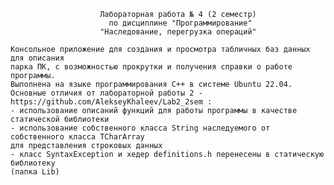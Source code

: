 
                        Лабораторная работа № 4 (2 семестр)
                          по дисциплине "Программирование"
                        "Наследование, перегрузка операций"

    Консольное приложение для создания и просмотра табличных баз данных для описания
    парка ПК, с возможностью прокрутки и получения справки о работе программы.
    Выполнена на языке программирования С++ в системе Ubuntu 22.04.
    Основные отличия от лабораторной работы 2 - https://github.com/AlekseyKhaleev/Lab2_2sem :
    - использование описаний функций для работы программы в качестве статической библиотеки
    - использование собственного класса String наследуемого от собственного класса TCharArray 
    для представления строковых данных
    - класс SyntaxException и хедер definitions.h перенесены в статическую библиотеку
    (папка Lib)


